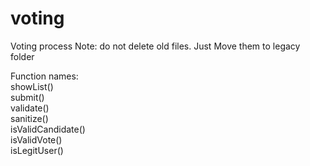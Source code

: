 # voting
Voting process
Note: do not delete old files. Just Move them to legacy folder

Function names:  
showList()  
submit()  
validate()  
sanitize()  
isValidCandidate()  
isValidVote()  
isLegitUser()  

